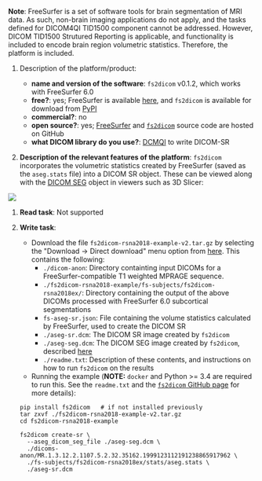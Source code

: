 **Note**: FreeSurfer is a set of software tools for brain segmentation of MRI data. As such, non-brain imaging applications do not apply, and the tasks defined for DICOM4QI TID1500 component cannot be addressed. However, DICOM TID1500 Strutured Reporting is applicable, and functionality is included to encode brain region volumetric statistics. Therefore, the platform is included.

1. Description of the platform/product:
    * **name and version of the software**: `fs2dicom` v0.1.2, which works with FreeSurfer 6.0
    * **free?**: yes; FreeSurfer is available [here](https://surfer.nmr.mgh.harvard.edu/fswiki/DownloadAndInstall), and `fs2dicom` is available for download from [PyPI](https://pypi.org/project/fs2dicom/)
    * **commercial?**: no
    * **open source?**: yes; [FreeSurfer](https://github.com/freesurfer/freesurfer) and [`fs2dicom`](https://github.com/corticometrics/fs2dicom) source code are hosted on GitHub
    * **what DICOM library do you use?**: [DCMQI](https://github.com/QIICR/dcmqi) to write DICOM-SR


1. **Description of the relevant features of the platform**: 
   `fs2dicom` incorporates the volumetric statistics created by FreeSurfer (saved as the `aseg.stats` file) into a DICOM SR object. These can be viewed along with the [DICOM SEG](../../seg/freesurfer) object in viewers such as 3D Slicer:

![](../freesurfer/freesurfer-sr.png)


1. **Read task**: Not supported


1. **Write task**:
    * Download the file `fs2dicom-rsna2018-example-v2.tar.gz` by selecting the "Download -> Direct download" menu option from [here](https://www.dropbox.com/sh/srtqgxj70m4husr/AADv-XR-jlUxyYW2q99mVNC1a/Dataset5/SRTID1500-Dataset5-StructuredReports/fs2dicom?dl=0&lst=&preview=fs2dicom-rsna2018-example-v2.tar.gz&subfolder_nav_tracking=1). This contains the following:
        - `./dicom-anon`: Directory containting input DICOMs for a FreeSurfer-compatible T1 weighted MPRAGE sequence.
        - `./fs2dicom-rsna2018-example/fs-subjects/fs2dicom-rsna2018ex/`: Directory containing the output of the above DICOMs processed with FreeSurfer 6.0 subcortical segmentations
        - `fs-aseg-sr.json`: File containing the volume statistics calculated by FreeSurfer, used to create the DICOM SR
        - `./aseg-sr.dcm`: The DICOM SR image created by `fs2dicom`
        - `./aseg-seg.dcm`: The DICOM SEG image created by `fs2dicom`, described [here](../../seg/freesurfer)
        - `./readme.txt`: Description of these contents, and instructions on how to run `fs2dicom` on the results
    * Running the example (**NOTE:** `docker` and Python >= 3.4 are required to run this. See the `readme.txt` and the [`fs2dicom` GitHub page](https://github.com/corticometrics/fs2dicom) for more details):

    ```text
    pip install fs2dicom   # if not installed previously
    tar zxvf ./fs2dicom-rsna2018-example-v2.tar.gz
    cd fs2dicom-rsna2018-example

    fs2dicom create-sr \
      --aseg_dicom_seg_file ./aseg-seg.dcm \
      ./dicoms-anon/MR.1.3.12.2.1107.5.2.32.35162.1999123112191238865917962 \
      ./fs-subjects/fs2dicom-rsna2018ex/stats/aseg.stats \
      ./aseg-sr.dcm
    ```
